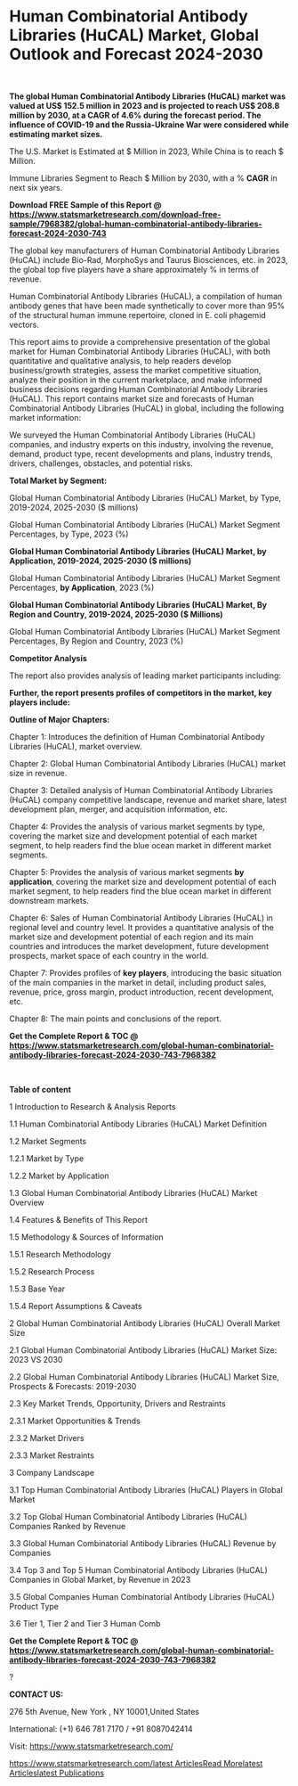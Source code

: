 <h1>Human Combinatorial Antibody Libraries (HuCAL) Market, Global Outlook and Forecast 2024-2030</h1><br/><p><strong>The global Human Combinatorial Antibody Libraries (HuCAL) market was valued at US$ 152.5 million in 2023 and is projected to reach US$ 208.8 million by 2030, at a <strong>CAGR</strong> of 4.6% during the forecast period. The influence of COVID-19 and the Russia-Ukraine War were considered while estimating market sizes.</strong></p>
 
 
 
 <p>The U.S. Market is Estimated at $ Million in 2023, While China is to reach $ Million.</p>
 
 
 
 <p>Immune Libraries Segment to Reach $ Million by 2030, with a % <strong>CAGR</strong> in next six years.</p>
 
 
 
 <p><strong>Download FREE Sample of this Report @ <a href="https://www.statsmarketresearch.com/download-free-sample/7968382/global-human-combinatorial-antibody-libraries-forecast-2024-2030-743">https://www.statsmarketresearch.com/download-free-sample/7968382/global-human-combinatorial-antibody-libraries-forecast-2024-2030-743</a></strong></p>
 
 
 
 <p>The global key manufacturers of Human Combinatorial Antibody Libraries (HuCAL) include Bio-Rad, MorphoSys and Taurus Biosciences, etc. in 2023, the global top five players have a share approximately % in terms of revenue.</p>
 
 
 
 <p>Human Combinatorial Antibody Libraries (HuCAL), a compilation of human antibody genes that have been made synthetically to cover more than 95% of the structural human immune repertoire, cloned in E. coli phagemid vectors.</p>
 
 
 
 <p>This report aims to provide a comprehensive presentation of the global market for Human Combinatorial Antibody Libraries (HuCAL), with both quantitative and qualitative analysis, to help readers develop business/growth strategies, assess the market competitive situation, analyze their position in the current marketplace, and make informed business decisions regarding Human Combinatorial Antibody Libraries (HuCAL). This report contains market size and forecasts of Human Combinatorial Antibody Libraries (HuCAL) in global, including the following market information:</p>
 
 
 
 <p>We surveyed the Human Combinatorial Antibody Libraries (HuCAL) companies, and industry experts on this industry, involving the revenue, demand, product type, recent developments and plans, industry trends, drivers, challenges, obstacles, and potential risks.</p>
 
 
 
 <p><strong>Total Market by Segment:</strong></p>
 
 
 
 <p>Global Human Combinatorial Antibody Libraries (HuCAL) Market, by Type, 2019-2024, 2025-2030 ($ millions)</p>
 
 
 
 <p>Global Human Combinatorial Antibody Libraries (HuCAL) Market Segment Percentages, by Type, 2023 (%)</p>
 
 
 
 <p><strong>Global Human Combinatorial Antibody Libraries (HuCAL) Market, <strong>by Application</strong>, 2019-2024, 2025-2030 ($ millions)</strong></p>
 
 
 
 <p>Global Human Combinatorial Antibody Libraries (HuCAL) Market Segment Percentages, <strong>by Application</strong>, 2023 (%)</p>
 
 
 
 <p><strong>Global Human Combinatorial Antibody Libraries (HuCAL) Market, By Region and Country, 2019-2024, 2025-2030 ($ Millions)</strong></p>
 
 
 
 <p>Global Human Combinatorial Antibody Libraries (HuCAL) Market Segment Percentages, By Region and Country, 2023 (%)</p>
 
 
 
 <p><strong>Competitor Analysis</strong></p>
 
 
 
 <p>The report also provides analysis of leading market participants including:</p>
 
 
 
 <p><strong>Further, the report presents profiles of competitors in the market, <strong>key players</strong> include:</strong></p>
 
 
 
 <p><strong>Outline of Major Chapters:</strong></p>
 
 
 
 <p>Chapter 1: Introduces the definition of Human Combinatorial Antibody Libraries (HuCAL), market overview.</p>
 
 
 
 <p>Chapter 2: Global Human Combinatorial Antibody Libraries (HuCAL) market size in revenue.</p>
 
 
 
 <p>Chapter 3: Detailed analysis of Human Combinatorial Antibody Libraries (HuCAL) company competitive landscape, revenue and market share, latest development plan, merger, and acquisition information, etc.</p>
 
 
 
 <p>Chapter 4: Provides the analysis of various market segments by type, covering the market size and development potential of each market segment, to help readers find the blue ocean market in different market segments.</p>
 
 
 
 <p>Chapter 5: Provides the analysis of various market segments <strong>by application</strong>, covering the market size and development potential of each market segment, to help readers find the blue ocean market in different downstream markets.</p>
 
 
 
 <p>Chapter 6: Sales of Human Combinatorial Antibody Libraries (HuCAL) in regional level and country level. It provides a quantitative analysis of the market size and development potential of each region and its main countries and introduces the market development, future development prospects, market space of each country in the world.</p>
 
 
 
 <p>Chapter 7: Provides profiles of <strong>key players</strong>, introducing the basic situation of the main companies in the market in detail, including product sales, revenue, price, gross margin, product introduction, recent development, etc.</p>
 
 
 
 <p>Chapter 8: The main points and conclusions of the report.</p>
 
 
 
 <div><b>Get the Complete Report & TOC @ <a href="https://www.statsmarketresearch.com/global-human-combinatorial-antibody-libraries-forecast-2024-2030-743-7968382">https://www.statsmarketresearch.com/global-human-combinatorial-antibody-libraries-forecast-2024-2030-743-7968382</a></b></div>
 
 
 
 <p><br />
 
 <b>Table of content</b></p>
 
 
 
 <p>1 Introduction to Research & Analysis Reports<br />
 
 1.1 Human Combinatorial Antibody Libraries (HuCAL) Market Definition<br />
 
 1.2 Market Segments<br />
 
 1.2.1 Market by Type<br />
 
 1.2.2 Market by Application<br />
 
 1.3 Global Human Combinatorial Antibody Libraries (HuCAL) Market Overview<br />
 
 1.4 Features & Benefits of This Report<br />
 
 1.5 Methodology & Sources of Information<br />
 
 1.5.1 Research Methodology<br />
 
 1.5.2 Research Process<br />
 
 1.5.3 Base Year<br />
 
 1.5.4 Report Assumptions & Caveats<br />
 
 2 Global Human Combinatorial Antibody Libraries (HuCAL) Overall Market Size<br />
 
 2.1 Global Human Combinatorial Antibody Libraries (HuCAL) Market Size: 2023 VS 2030<br />
 
 2.2 Global Human Combinatorial Antibody Libraries (HuCAL) Market Size, Prospects & Forecasts: 2019-2030<br />
 
 2.3 Key Market Trends, Opportunity, Drivers and Restraints<br />
 
 2.3.1 Market Opportunities & Trends<br />
 
 2.3.2 Market Drivers<br />
 
 2.3.3 Market Restraints<br />
 
 3 Company Landscape<br />
 
 3.1 Top Human Combinatorial Antibody Libraries (HuCAL) Players in Global Market<br />
 
 3.2 Top Global Human Combinatorial Antibody Libraries (HuCAL) Companies Ranked by Revenue<br />
 
 3.3 Global Human Combinatorial Antibody Libraries (HuCAL) Revenue by Companies<br />
 
 3.4 Top 3 and Top 5 Human Combinatorial Antibody Libraries (HuCAL) Companies in Global Market, by Revenue in 2023<br />
 
 3.5 Global Companies Human Combinatorial Antibody Libraries (HuCAL) Product Type<br />
 
 3.6 Tier 1, Tier 2 and Tier 3 Human Comb</p>
 
 
 
 <div><b>Get the Complete Report & TOC @ <a href="https://www.statsmarketresearch.com/global-human-combinatorial-antibody-libraries-forecast-2024-2030-743-7968382">https://www.statsmarketresearch.com/global-human-combinatorial-antibody-libraries-forecast-2024-2030-743-7968382</a></b></div>
 
 
 
 <p>? </p>
 
 
 
 <p><b>CONTACT US:</b><br />
 
 276 5th Avenue, New York , NY 10001,United States<br />
 
 International: (+1) 646 781 7170 / +91 8087042414<br />
 
 Visit: <a href="https://www.statsmarketresearch.com/">https://www.statsmarketresearch.com/</a><br />
 
 <a href="https://gyeongbokgung.com">https://www.statsmarketresearch.com/</a><a href="https://hallyeomaritime.com">latest Articles</a><a href="https://jingwansa.com">Read More</a><a href="https://nguoiviet.jp/">latest Articles</a><a href="https://www.intelmarketresearch.com/">latest Publications</a></p>